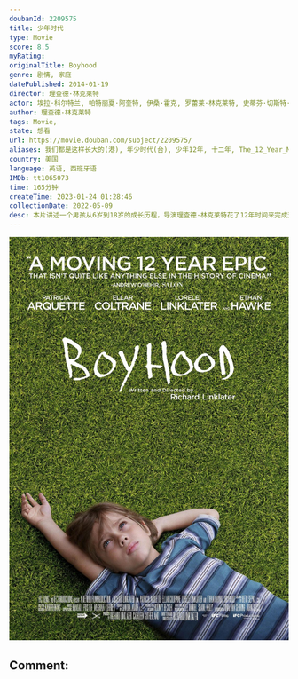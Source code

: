 ```yaml
---
doubanId: 2209575
title: 少年时代
type: Movie
score: 8.5
myRating: 
originalTitle: Boyhood
genre: 剧情, 家庭
datePublished: 2014-01-19
director: 理查德·林克莱特
actor: 埃拉·科尔特兰, 帕特丽夏·阿奎特, 伊桑·霍克, 罗蕾莱·林克莱特, 史蒂芬·切斯特·普林斯, 利比·维拉利, 马可·佩雷拉, 杰米·霍华德, 安德鲁·维拉利尔, 谢恩·格雷厄姆, 苔丝·艾伦, 戴维·布莱克维尔, 塔玛拉·若兰恩, 埃薇·汤普森, 布拉德·霍金斯, 尼克·克劳斯, 梅根·迪瓦恩, 詹妮·图利, 理查德·琼斯, 山姆·狄龙, 佐伊·格瑞艾姆, 理查德·罗比查乌克斯, 克里斯·杜贝克, 安德里亚·陈, 莫娜·李·富尔茨, 比尔·怀斯, 马克西米利安·麦克纳马拉, 泰勒·韦弗, 杰西·梅希勒, 瑞安·鲍尔, 邦妮·克罗斯, undefined, undefined, undefined, undefined, undefined, 迪安娜·布罗尚, 乔纳森·贝尔, 格雷格·巴利亚
author: 理查德·林克莱特
tags: Movie, 
state: 想看
url: https://movie.douban.com/subject/2209575/
aliases: 我们都是这样长大的(港), 年少时代(台), 少年12年, 十二年, The_12_Year_Movie, Growing_Up
country: 美国
language: 英语, 西班牙语
IMDb: tt1065073
time: 165分钟
createTime: 2023-01-24 01:28:46
collectionDate: 2022-05-09
desc: 本片讲述一个男孩从6岁到18岁的成长历程，导演理查德·林克莱特花了12年时间来完成这部作品。它仔细描画了孩子的成长过程，及其父母亲各个方面的变化，可以让观众细致入微地体会岁月流逝的痕迹。为了不打扰主演...
---
```


![image](assets/p2187391526.jpg)

Comment: 
---

